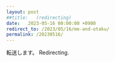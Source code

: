 ```yaml
---
layout: post
##title:   (redirecting)
date:   2023-05-16 00:00:00 +0900
redirect_to: /2023/05/16/me-and-otaku/
permalink: /20230516/
---
```


転送します。
Redirecting.
